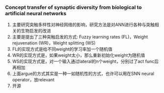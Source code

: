 ### Concept transfer of synaptic diversity from biological to artificial neural networks
1. 主要研究突触多样性对神经网络的影响，研究方法是对ANN进行各种与突触相关的生物启发的改进
2. 主要是提出了三种突触启发的方式: Fuzzy learning rates (FL)，Weight rejuvenation (WR)，Weight splitting (WS)
3. FL的实现方式是给不同weight的学习率加一个随机值
4. WR的实现方式是，如果weight太小，那么重新初始化weight为随机值
5. WS的实现方式是，对一个输入通过lateral的n个weight，分别过了act func后再相加
6. 上面argue的方式其实是一种一如随机性的方式，也许可以用在SNN neural operator，放relevant
7. 开源